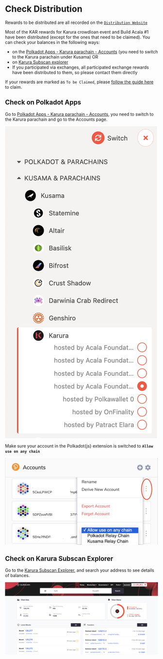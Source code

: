 # Check Distribution

Rewards to be distributed are all recorded on the [`Distribution Website`](https://distribution.acala.network)

Most of the KAR rewards for Karura crowdloan event and Build Acala #1  have been distributed (except for the ones that need to be claimed). You can check your balances in the following ways:

* on the [Polkadot Apps - Karura parachain - Accounts](https://polkadot.js.org/apps/#/accounts) (you need to switch to the Karura parachain under Kusama) OR
* on [Karura Subscan explorer](https://karura.subscan.io/)
* If you participated via exchanges, all participated exchange rewards have been distributed to them, so please contact them directly

If your rewards are marked as `To be Claimed`, please [follow the guide here](../../crowdloans/crowdloan/claim-kar.md) to claim.

## Check on Polkadot Apps

Go to [Polkadot Apps - Karura parachain - Accounts](https://polkadot.js.org/apps/#/accounts), you need to switch to the Karura parachain and go to the Accounts page.

![](../../.gitbook/assets/screen-shot-2021-07-13-at-8.11.19-am.png)

Make sure your account in the Polkadot{js} extension is switched to **`Allow use on any chain`**&#x20;

![](../../.gitbook/assets/screen-shot-2021-07-13-at-8.14.12-am.png)

## Check on Karura Subscan Explorer

Go to the [Karura Subscan Explorer](https://karura.subscan.io/), and search your address to see details of balances.

![](../../.gitbook/assets/screen-shot-2021-07-13-at-8.21.40-am.png)
